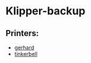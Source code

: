 # Klipper-backup

## Printers:

- [gerhard](../../tree/gerhard/)
- [tinkerbell](../../tree/tinkerbell/)
